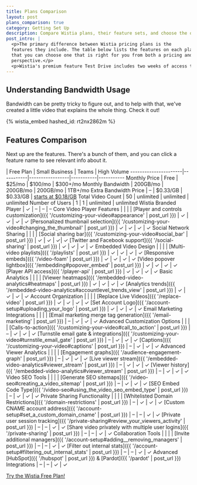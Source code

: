 ```yaml
---
title: Plans Comparison
layout: post
plans_comparison: true
category: Getting Set Up
description: Compare Wistia plans, their feature sets, and choose the one that is right for you on the plans comparison page.
post_intro: |
  <p>The primary difference between Wistia pricing plans is the
  features they include. The table below lists the features on each plan, so
  that you can choose one that is right for you from both a pricing and value
  perspective.</p>
  <p>Wistia's premium feature Test Drive includes two weeks of access to <em>nearly</em> all the features listed below, with just a small handful of exceptions: Domain Restriction, IP Filtering, and CNAME-ing your account URL. Disabling those features after they're turned on would be pretty hairy, but they work just like you'd expect!</p>
---
```


## Understanding Bandwidth Usage

Bandwidth can be pretty tricky to figure out, and to help with that, we've created a little video that explains the whole thing. Check it out!

{% wistia_embed hashed_id: rt2nx2862m %}

## Features Comparison

Next up are the features. There's a bunch of them, and you can click a feature name to see relevant info about it.

  | Free Plan | Small Business  | Teams     | High Volume
----------------------|-----------|-----------------|-----------|-----------
Monthly Price         | Free      | $25/mo          | $100/mo   | $300+/mo
Monthly Bandwidth     | 200GB/mo   | 200GB/mo        | 200GB/mo  | 1TB+/mo
Extra Bandwidth Price | &#8211;  | $0.33/GB        | $0.33/GB  | [starts at $0.18/GB](http://wistia.com/pricing/highvolume)
Total Video Count     | 50 | unlimited       | unlimited | unlimited
Number of Users       | 1 | 1 | unlimited | unlimited
Wistia Branded Player  | &#10003; | &#8211;         | &#8211;   | &#8211;
<span class='category'>Core Video Player Features</span> |    |   |   |
[Player and controls customization]({{ '/customizing-your-video#appearance' | post_url }}) | &#10003; | &#10003; | &#10003; | &#10003;
[Personalized thumbnail selection]({{ '/customizing-your-video#changing_the_thumbnail' | post_url }})  | &#10003; | &#10003; | &#10003; | &#10003;
<span class='category'>Social Network Sharing</span> |    |   |   |
[Social sharing bar]({{ '/customizing-your-video#social_bar' | post_url }}) | &#10003; | &#10003; | &#10003;| &#10003;
[Twitter and Facebook support]({{ '/social-sharing' | post_url }})  | &#10003;   | &#10003;  | &#10003; | &#10003;
<span class='category'>Embedded Video Design</span> |  |  |  |
[Multi-video playlists]({{ '/playlists' | post_url }}) | &#10003; | &#10003; | &#10003; | &#10003;
[Responsive embeds]({{ '/video-foam' | post_url }}) | &#10003; | &#10003; | &#10003; | &#10003;
[Video popover lightbox]({{ '/embedding#popover_embed' | post_url }}) | &#10003; | &#10003; | &#10003; | &#10003;
[Player API access]({{ '/player-api' | post_url }}) | &#10003; | &#10003; | &#10003; | &#10003;
<span class='category'>Basic Analytics</span> |   |   |   |
[Viewer heatmaps]({{ '/embedded-video-analytics#heatmaps' | post_url }})  | &#10003;  | &#10003;  | &#10003;  | &#10003;
[Analytics trends]({{ '/embedded-video-analytics#accountlevel_trends_view' | post_url }})  | &#10003; | &#10003; | &#10003; | &#10003;
<span class='category'>Account Organization<span class='category'>  |   |   |   |
[Replace Live Videos]({{ '/replace-video' | post_url }}) | &#10003; | &#10003; | &#10003; | &#10003;
[Set Account Logo]({{ '/account-setup#uploading_your_logo' | post_url }})  | &#10003; | &#10003; | &#10003; | &#10003;
<span class='category'>Email Marketing Integrations</span>  |  |  |  |
[Email marketing merge tag generation]({{ '/email-marketing' | post_url }})  | &#8211; | &#10003; | &#10003; | &#10003;
<span class='category'>Advanced Customization Options</span>  |  |  |  |
[Calls-to-action]({{ '/customizing-your-video#call_to_action' | post_url }}) | &#8211; | &#10003; | &#10003; | &#10003;
[Turnstile email gate & integrations]({{ '/customizing-your-video#turnstile_email_gate' | post_url }})  | &#8211; | &#10003; | &#10003; | &#10003;
[Captions]({{ '/customizing-your-video#captions' | post_url }})  | &#8211; | &#10003; | &#10003; | &#10003;
<span class='category'>Advanced Viewer Analytics</span>  |  |  |  |
[Engagement graphs]({{ '/audience-engagement-graph' | post_url }}) | &#8211; | &#10003; | &#10003; | &#10003;
[Live viewer stream]({{ '/embedded-video-analytics#viewer_stream' | post_url }})  | &#8211; | &#10003; | &#10003; | &#10003;
[Viewer history]({{ '/embedded-video-analytics#viewer_stream' | post_url }})  | &#8211; | &#10003; | &#10003; | &#10003;
<span class='category'>Video SEO Tools</span>  |  |  |  |
[Generate SEO sitemaps]({{ '/video-seo#creating_a_video_sitemap' | post_url }}) | &#8211; | &#10003; | &#10003; | &#10003;
[SEO Embed Code Type]({{ '/video-seo#using_the_video_seo_embed_type' | post_url }}) | &#8211; | &#10003; | &#10003; | &#10003;
<span class='category'>Private Sharing Functionality</span>  |  |  |  |
[Whitelisted Domain Restrictions]({{ '/domain-restrictions' | post_url }}) | &#8211; | &#10003; | &#10003; | &#10003;
[Custom CNAME account address]({{ '/account-setup#set_a_custom_domain_cname' | post_url }})  | &#8211; | &#8211; | &#10003; | &#10003;
[Private user session tracking]({{ '/private-sharing#review_your_viewers_activity' | post_url }}) | &#8211; | &#8211; | &#10003; | &#10003;
[Share video privately with multiple user logins]({{ '/private-sharing' | post_url }}) | &#8211; | &#8211; | &#10003; | &#10003;
<span class='category'>Collaboration Tools</span>  |  |  |  |
[Invite additional managers]({{ '/account-setup#adding__removing_managers' | post_url }})  | &#8211; | &#8211; | &#10003; | &#10003;
[Filter out internal stats]({{ '/account-setup#filtering_out_internal_stats' | post_url }}) | &#8211; | &#8211; | &#10003; | &#10003;
Advanced [HubSpot]({{ '/hubspot' | post_url }}) & [Pardot]({{ '/pardot' | post_url }}) Integrations  | &#8211; | &#8211; | &#10003; | &#10003;



<a class='button' href='http://wistia.com/free/new'>Try the Wistia Free Plan!</a>

<script type="text/javascript">
var ebSession = '5254235432543252345';
var ebRand = Math.random()+'';
ebRand = ebRand * 1000000;
//<![CDATA[ 
document.write('<scr'+'ipt src="//bs.serving-sys.com/Serving/ActivityServer.bs?cn=as&amp;ActivityID=541308&amp;rnd=' + ebRand + '&amp;Session='+ebSession+'"></scr' + 'ipt>');
//]]>
</script>
<noscript>
<img width="1" height="1" style="border:0" src="//bs.serving-sys.com/Serving/ActivityServer.bs?cn=as&amp;ActivityID=541308&amp;Session=5254235432543252345&amp;ns=1"/>
</noscript>
